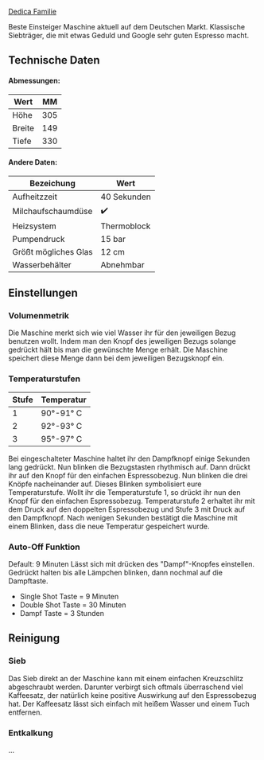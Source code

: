 [Dedica Familie](https://www.delonghi.com/de-de/produkte/kaffee/siebtraegermaschinen-und-espressomaschinen/dedica/c/manual_espresso_makers-dedica)

Beste Einsteiger Maschine aktuell auf dem Deutschen Markt. 
Klassische Siebträger, die mit etwas Geduld und Google sehr guten Espresso macht.

## Technische Daten

#### Abmessungen:

| Wert   | MM  |
| ------ | --- |
| Höhe   | 305 |
| Breite | 149 |
| Tiefe  | 330 |
#### Andere Daten:

| Bezeichung           | Wert        |
| -------------------- | ----------- |
| Aufheitzzeit         | 40 Sekunden |
| Milchaufschaumdüse   | ✔️          |
| Heizsystem           | Thermoblock |
| Pumpendruck          | 15 bar      |
| Größt mögliches Glas | 12 cm       |
| Wasserbehälter       | Abnehmbar   |


## Einstellungen
### Volumenmetrik
Die Maschine merkt sich wie viel Wasser ihr für den jeweiligen Bezug benutzen wollt. Indem man den Knopf des jeweiligen Bezugs solange gedrückt hält bis man die gewünschte Menge erhält. Die Maschine speichert diese Menge dann bei dem jeweiligen Bezugsknopf ein.

### Temperaturstufen

| Stufe | Temperatur |
| ----- | ---------- |
| 1     | 90°-91° C  |
| 2     | 92°-93° C  |
| 3     | 95°-97° C  |

Bei eingeschalteter Maschine haltet ihr den Dampfknopf einige Sekunden lang gedrückt. Nun blinken die Bezugstasten rhythmisch auf. Dann drückt ihr auf den Knopf für den einfachen Espressobezug. Nun blinken die drei Knöpfe nacheinander auf. Dieses Blinken symbolisiert eure Temperaturstufe. Wollt ihr die Temperaturstufe 1, so drückt ihr nun den Knopf für den einfachen Espressobezug. Temperaturstufe 2 erhaltet ihr mit dem Druck auf den doppelten Espressobezug und Stufe 3 mit Druck auf den Dampfknopf. Nach wenigen Sekunden bestätigt die Maschine mit einem Blinken, dass die neue Temperatur gespeichert wurde.

### Auto-Off Funktion
Default: 9 Minuten
Lässt sich mit drücken des "Dampf"-Knopfes einstellen. Gedrückt halten bis alle Lämpchen blinken, dann nochmal auf die Dampftaste.
- Single Shot Taste = 9 Minuten
- Double Shot Taste = 30 Minuten
- Dampf Taste = 3 Stunden

## Reinigung

### Sieb 

Das Sieb direkt an der Maschine kann mit einem einfachen Kreuzschlitz abgeschraubt werden. Darunter verbirgt sich oftmals überraschend viel Kaffeesatz, der natürlich keine positive Auswirkung auf den Espressobezug hat. Der Kaffeesatz lässt sich einfach mit heißem Wasser und einem Tuch entfernen.

### Entkalkung

...